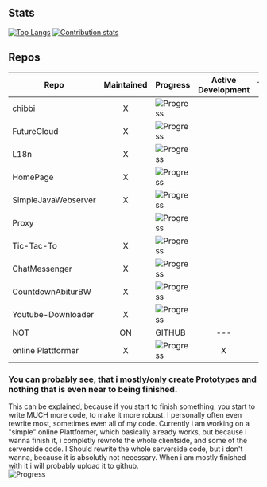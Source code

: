 <!--
**chibbi/chibbi** is a ✨ _special_ ✨ repository because its `README.md` (this file) appears on your GitHub profile.
Here are some ideas to get you started:
- 🔭 I’m currently working on ...
- 🌱 I’m currently learning ...
- 👯 I’m looking to collaborate on ...
- 🤔 I’m looking for help with ...
- 💬 Ask me about ...
- 📫 How to reach me: ...
- 😄 Pronouns: ...
- ⚡ Fun fact: ...
-->

## Stats
[![Top Langs](https://github-readme-stats.vercel.app/api/top-langs/?username=chibbi&theme=radical)](https://github.com/anuraghazra/github-readme-stats)
    [![Contribution stats](https://github-readme-stats.vercel.app/api?username=chibbi&show_icons=true&theme=radical&hide=stars&line_height=48)](https://github.com/anuraghazra/github-readme-stats)
    
 ## Repos
| Repo  | Maintained | Progress | Active Development | Template | needs rework |
| ------- |:---:| -------------- |:---:|:---:|:---:|
| chibbi | X | ![Progress](https://progress-bar.dev/80/?title=progress&width=150) |   |   |   |
| FutureCloud | X | ![Progress](https://progress-bar.dev/80/?title=progress&width=150) |   |   | X |
| L18n | X | ![Progress](https://progress-bar.dev/100/?title=progress&width=150) |   |   | X |
| HomePage | X | ![Progress](https://progress-bar.dev/95/?title=progress&width=150) |   |   | X |
| SimpleJavaWebserver | X | ![Progress](https://progress-bar.dev/100/?title=progress&width=150) |   | X |   |
| Proxy |   | ![Progress](https://progress-bar.dev/48/?title=progress&width=150) |   | X |   |
| Tic-Tac-To | X | ![Progress](https://progress-bar.dev/78/?title=progress&width=150) |   |   |   |
| ChatMessenger | X | ![Progress](https://progress-bar.dev/60/?title=progress&width=150) |   |   | X |
| CountdownAbiturBW | X | ![Progress](https://progress-bar.dev/100/?title=progress&width=150) |   |   |   |
| Youtube-Downloader | X | ![Progress](https://progress-bar.dev/100/?title=progress&width=150) |   |   |   |
| NOT | ON | GITHUB | --- | --- | yet? |
| online Plattformer | X | ![Progress](https://progress-bar.dev/28/?title=progress&width=150) | X |   |   |
    
 ### You can probably see, that i mostly/only create Prototypes and nothing that is even near to being finished.  
 This can be explained, because if you start to finish something, you start to write MUCH more code, to make it more robust.
 I personally often even rewrite most, sometimes even all of my code.
 Currently i am working on a "simple" online Plattformer, which basically already works, but because i wanna finish it, i completly rewrote the whole clientside, and some of the serverside code.  I Should rewrite the whole serverside code, but i don't wanna, because it is absolutly not necessary. When i am mostly finished with it i will probably upload it to github.    
![Progress](https://progress-bar.dev/28/?title=progress&width=250)
